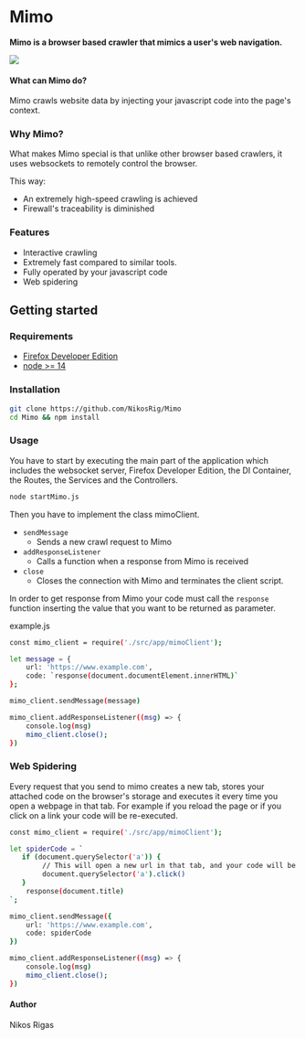# Mimo
**Mimo is a browser based crawler that mimics a user's web navigation.**

![](https://media.giphy.com/media/aewqyinCkKN1UXSZ9f/giphy.gif)


#### What can Mimo do?
Mimo crawls website data by injecting your javascript code into the page's context.


### Why Mimo?
What makes Mimo special is that unlike other browser based crawlers,
it uses websockets to remotely control the browser. 

This way: 
* An extremely high-speed crawling is achieved
* Firewall's traceability is diminished

### Features
* Interactive crawling
* Extremely fast compared to similar tools. 
* Fully operated by your javascript code
* Web spidering
 

## Getting started

### Requirements
* [Firefox Developer Edition](https://www.mozilla.org/en-US/firefox/developer/)
* [node >= 14](https://nodejs.org/en/download/)

### Installation

```bash
git clone https://github.com/NikosRig/Mimo
cd Mimo && npm install
```

### Usage

You have to start by executing the main part of the application
which includes the websocket server, Firefox Developer Edition,
the DI Container, the Routes, the Services and the Controllers.

```bash
node startMimo.js
```

Then you have to implement the class mimoClient.

* `sendMessage`
  * Sends a new crawl request to Mimo
* `addResponseListener`
  * Calls a function when a response from Mimo is received
* `close`
  * Closes the connection with Mimo and terminates the client script.

In order to get response from Mimo your code must call the `response` function
inserting the value that you want to be returned as parameter.

example.js
```bash
const mimo_client = require('./src/app/mimoClient');

let message = {
    url: 'https://www.example.com',
    code: `response(document.documentElement.innerHTML)`
};

mimo_client.sendMessage(message)

mimo_client.addResponseListener((msg) => {
    console.log(msg)
    mimo_client.close();
})
```

### Web Spidering
Every request that you send to mimo creates a new tab, 
stores your attached code on the browser's storage and executes it every time you open a webpage in that tab.
For example if you reload the page or if you click on a link your code will be re-executed. 

```bash
const mimo_client = require('./src/app/mimoClient');

let spiderCode = `
   if (document.querySelector('a')) {
        // This will open a new url in that tab, and your code will be re-executed
        document.querySelector('a').click()
   }
    response(document.title)
`;

mimo_client.sendMessage({
    url: 'https://www.example.com',
    code: spiderCode
})

mimo_client.addResponseListener((msg) => {
    console.log(msg)
    mimo_client.close();
})
```

#### Author
 Nikos Rigas










